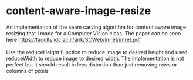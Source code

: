 # content-aware-image-resize
An implementation of the seam carving algorithm for content aware image resizing that I made for a Computer Vision class.
The paper can be seen here https://faculty.idc.ac.il/arik/SCWeb/imret/imret.pdf 
<br/>
<br/>
Use the reduceHeight function to reduce image to desired height and used reduceWidth to reduce image to desired width.
The implementation is not perfect but it should result in less distortion than just removing rows or columns of pixels

